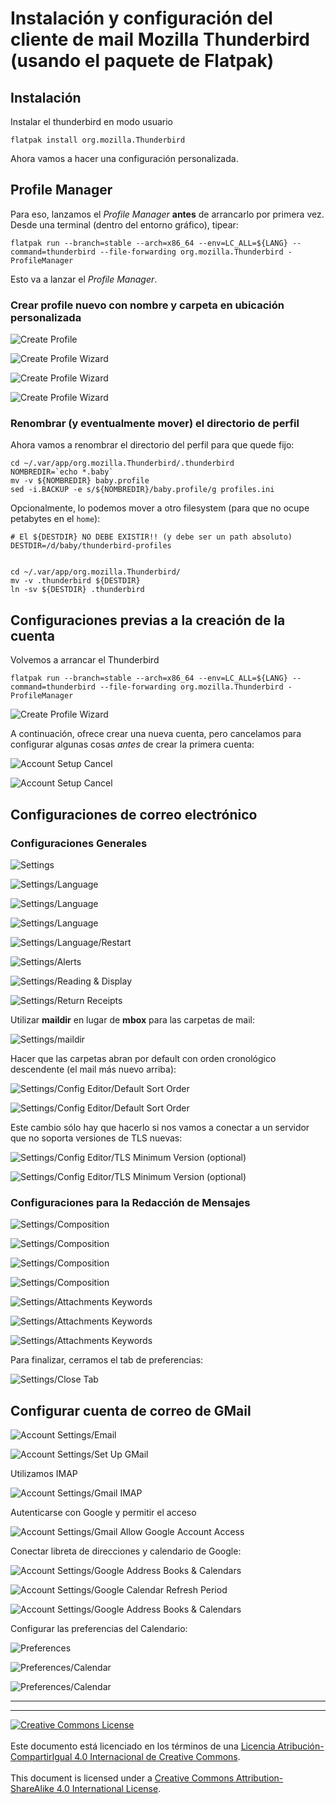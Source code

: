 # Instalación y configuración del cliente de mail Mozilla Thunderbird (usando el paquete de Flatpak)

## Instalación

Instalar el thunderbird en modo usuario
```
flatpak install org.mozilla.Thunderbird
```
Ahora vamos a hacer una configuración personalizada.

## Profile Manager

Para eso, lanzamos el _Profile Manager_ **antes** de arrancarlo por primera vez.
Desde una terminal (dentro del entorno gráfico), tipear:
```
flatpak run --branch=stable --arch=x86_64 --env=LC_ALL=${LANG} --command=thunderbird --file-forwarding org.mozilla.Thunderbird -ProfileManager
```
Esto va a lanzar el _Profile Manager_.

### Crear profile nuevo con nombre y carpeta en ubicación personalizada

![Create Profile](img/thunderbird-01-create_profile.png)

![Create Profile Wizard](img/thunderbird-02-create_profile.png)

![Create Profile Wizard](img/thunderbird-07-create_profile.png)

![Create Profile Wizard](img/thunderbird-07-create_profile_a-exit.png)

### Renombrar (y eventualmente mover) el directorio de perfil

Ahora vamos a renombrar el directorio del perfil para que quede fijo:
```
cd ~/.var/app/org.mozilla.Thunderbird/.thunderbird
NOMBREDIR=`echo *.baby`
mv -v ${NOMBREDIR} baby.profile
sed -i.BACKUP -e s/${NOMBREDIR}/baby.profile/g profiles.ini
```

Opcionalmente, lo podemos mover a otro filesystem (para que no ocupe petabytes
en el `home`):
```
# El ${DESTDIR} NO DEBE EXISTIR!! (y debe ser un path absoluto)
DESTDIR=/d/baby/thunderbird-profiles


cd ~/.var/app/org.mozilla.Thunderbird/
mv -v .thunderbird ${DESTDIR}
ln -sv ${DESTDIR} .thunderbird
```

## Configuraciones previas a la creación de la cuenta
Volvemos a arrancar el Thunderbird
```
flatpak run --branch=stable --arch=x86_64 --env=LC_ALL=${LANG} --command=thunderbird --file-forwarding org.mozilla.Thunderbird -ProfileManager
```
![Create Profile Wizard](img/thunderbird-07-create_profile_b-start.png)


A continuación, ofrece crear una nueva cuenta, pero cancelamos para configurar
algunas cosas _antes_ de crear la primera cuenta:

![Account Setup Cancel](img/thunderbird-08-account_setup_cancel.png)

![Account Setup Cancel](img/thunderbird-08-account_setup_cancel_exit-setup.png)

## Configuraciones de correo electrónico

### Configuraciones Generales

![Settings](img/thunderbird-09-preferences.png)

![Settings/Language](img/thunderbird-10-preferences_language.png)

![Settings/Language](img/thunderbird-11-preferences_language.png)

![Settings/Language](img/thunderbird-12-preferences_language.png)

![Settings/Language/Restart](img/thunderbird-13-preferences_language-restart.png)

![Settings/Alerts](img/thunderbird-14-preferences_alerts.png)

![Settings/Reading & Display](img/thunderbird-15-preferences_reading.png)

![Settings/Return Receipts](img/thunderbird-16-preferences_return_receipts.png)

Utilizar **maildir** en lugar de **mbox** para las carpetas de mail:

![Settings/maildir](img/thunderbird-17-preferences_maildir.png)

Hacer que las carpetas abran por default con orden cronológico descendente (el
mail más nuevo arriba):

![Settings/Config Editor/Default Sort Order](img/thunderbird-18-preferences_confedit_default_sort.png)

![Settings/Config Editor/Default Sort Order](img/thunderbird-19-preferences_confedit_default_sort.png)

Este cambio sólo hay que hacerlo si nos vamos a conectar a un servidor que no
soporta versiones de TLS nuevas:

![Settings/Config Editor/TLS Minimum Version (optional)](img/thunderbird-20-preferences_confedit_tls_version.png)

![Settings/Config Editor/TLS Minimum Version (optional)](img/thunderbird-21-preferences_confedit_tls_version.png)

### Configuraciones para la Redacción de Mensajes

![Settings/Composition](img/thunderbird-22-preferences_composition_a_download_dics.png)

![Settings/Composition](img/thunderbird-22-preferences_composition_b_langpac-es-ar_dl.png)

![Settings/Composition](img/thunderbird-22-preferences_composition_c_langpac-es-ar_inst.png)

![Settings/Composition](img/thunderbird-22-preferences_composition.png)

![Settings/Attachments Keywords](img/thunderbird-23-preferences_attach_keywords.png)

![Settings/Attachments Keywords](img/thunderbird-24-preferences_attach_keywords.png)

![Settings/Attachments Keywords](img/thunderbird-25-preferences_attach_keywords.png)

Para finalizar, cerramos el tab de preferencias:

![Settings/Close Tab](img/thunderbird-26-preferences_close.png)

## Configurar cuenta de correo de GMail

![Account Settings/Email](img/thunderbird-27-accountsettings_email.png)

![Account Settings/Set Up GMail](img/thunderbird-28-accountsettings_gmail.png)

Utilizamos IMAP

![Account Settings/Gmail IMAP](img/thunderbird-29-accountsettings_gmail_imap.png)

Autenticarse con Google y permitir el acceso

![Account Settings/Gmail Allow Google Account Access](img/thunderbird-30-accountsettings_gmail_allow.png)

Conectar libreta de direcciones y calendario de Google:

![Account Settings/Google Address Books & Calendars](img/thunderbird-31-accountsettings_gmail_addressbook_calendar.png)

![Account Settings/Google Calendar Refresh Period](img/thunderbird-32-accountsettings_gmail_calendar_refresh.png)

![Account Settings/Google Address Books & Calendars](img/thunderbird-33-accountsettings_gmail_addressbook_calendar.png)

Configurar las preferencias del Calendario:

![Preferences](img/thunderbird-09-preferences.png)

![Preferences/Calendar](img/thunderbird-34-preferences_calendar.png)

![Preferences/Calendar](img/thunderbird-35-preferences_calendar.png)


___
<!-- LICENSE -->
___
<a rel="licencia" href="https://creativecommons.org/licenses/by-sa/4.0/deed.es">
<img alt="Creative Commons License" style="border-width:0"
src="https://i.creativecommons.org/l/by-sa/4.0/88x31.png" /></a>
<br /><br />
Este documento está licenciado en los términos de una <a rel="licencia"
href="https://creativecommons.org/licenses/by-sa/4.0/deed.es">
Licencia Atribución-CompartirIgual 4.0 Internacional de Creative Commons</a>.
<br /><br />
This document is licensed under a <a rel="license" 
href="https://creativecommons.org/licenses/by-sa/4.0/deed.en">
Creative Commons Attribution-ShareAlike 4.0 International License</a>.
<!-- END --> 
